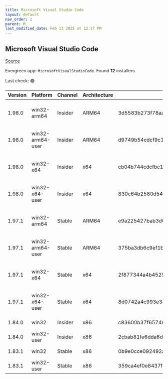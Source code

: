 ```yaml
---
title: Microsoft Visual Studio Code
layout: default
nav_order: 2
parent: M
last_modified_date: Feb 13 2025 at 12:17 PM
---
```


## Microsoft Visual Studio Code

[Source](https://code.visualstudio.com)

Evergreen app: `MicrosoftVisualStudioCode`. Found **12** installers.

Last check: 🟢

| Version | Platform         | Channel | Architecture | Sha256                                                           | URI                                                                                                                                                                                                                                                                                                            |
| ------- | ---------------- | ------- | ------------ | ---------------------------------------------------------------- | -------------------------------------------------------------------------------------------------------------------------------------------------------------------------------------------------------------------------------------------------------------------------------------------------------------- |
| 1.98.0  | win32-arm64      | Insider | ARM64        | 3d5583b273f78aac8faf272d557de1eb4b0560ecc08f2e2b21489cd7b8e22f30 | [https://vscode.download.prss.microsoft.com/dbazure/download/insider/984a65113ef245fa4a0e4184621272da0b031f5f/VSCodeSetup-arm64-1.98.0-insider.exe](https://vscode.download.prss.microsoft.com/dbazure/download/insider/984a65113ef245fa4a0e4184621272da0b031f5f/VSCodeSetup-arm64-1.98.0-insider.exe)         |
| 1.98.0  | win32-arm64-user | Insider | ARM64        | d9749b54cdcf9c1513778c6d4e09e2944550ccfff1ac4f161b02c76997d049b0 | [https://vscode.download.prss.microsoft.com/dbazure/download/insider/984a65113ef245fa4a0e4184621272da0b031f5f/VSCodeUserSetup-arm64-1.98.0-insider.exe](https://vscode.download.prss.microsoft.com/dbazure/download/insider/984a65113ef245fa4a0e4184621272da0b031f5f/VSCodeUserSetup-arm64-1.98.0-insider.exe) |
| 1.98.0  | win32-x64        | Insider | x64          | cb04b744cdcfbc182c7ca83d6ea8bb5a147bccc360baa8ec6c433c4d2db6a410 | [https://vscode.download.prss.microsoft.com/dbazure/download/insider/984a65113ef245fa4a0e4184621272da0b031f5f/VSCodeSetup-x64-1.98.0-insider.exe](https://vscode.download.prss.microsoft.com/dbazure/download/insider/984a65113ef245fa4a0e4184621272da0b031f5f/VSCodeSetup-x64-1.98.0-insider.exe)             |
| 1.98.0  | win32-x64-user   | Insider | x64          | 830c64b2580d54496faf2b7a1f9251762ea6c89ac0b8330234eeb758154c1826 | [https://vscode.download.prss.microsoft.com/dbazure/download/insider/984a65113ef245fa4a0e4184621272da0b031f5f/VSCodeUserSetup-x64-1.98.0-insider.exe](https://vscode.download.prss.microsoft.com/dbazure/download/insider/984a65113ef245fa4a0e4184621272da0b031f5f/VSCodeUserSetup-x64-1.98.0-insider.exe)     |
| 1.97.1  | win32-arm64      | Stable  | ARM64        | e9a225427bab3d05b7a8ca248fb3520c35637fad3288a3ec31e712b5ef6cb014 | [https://vscode.download.prss.microsoft.com/dbazure/download/stable/e249dada235c2083c83813bd65b7f4707fb97b76/VSCodeSetup-arm64-1.97.1.exe](https://vscode.download.prss.microsoft.com/dbazure/download/stable/e249dada235c2083c83813bd65b7f4707fb97b76/VSCodeSetup-arm64-1.97.1.exe)                           |
| 1.97.1  | win32-arm64-user | Stable  | ARM64        | 375ba3db6c9ef1b9762f43aeebb1626970db59b5b71e512fe7aec3decaba59a2 | [https://vscode.download.prss.microsoft.com/dbazure/download/stable/e249dada235c2083c83813bd65b7f4707fb97b76/VSCodeUserSetup-arm64-1.97.1.exe](https://vscode.download.prss.microsoft.com/dbazure/download/stable/e249dada235c2083c83813bd65b7f4707fb97b76/VSCodeUserSetup-arm64-1.97.1.exe)                   |
| 1.97.1  | win32-x64        | Stable  | x64          | 2f877344a4b45250c45cd31a6c702176709168463d3b4436403abfa530c04b7f | [https://vscode.download.prss.microsoft.com/dbazure/download/stable/e249dada235c2083c83813bd65b7f4707fb97b76/VSCodeSetup-x64-1.97.1.exe](https://vscode.download.prss.microsoft.com/dbazure/download/stable/e249dada235c2083c83813bd65b7f4707fb97b76/VSCodeSetup-x64-1.97.1.exe)                               |
| 1.97.1  | win32-x64-user   | Stable  | x64          | 8d0742a4c993e384fde4e802f8684ebbfdcfb13891e191e7a6da94eb1574e52e | [https://vscode.download.prss.microsoft.com/dbazure/download/stable/e249dada235c2083c83813bd65b7f4707fb97b76/VSCodeUserSetup-x64-1.97.1.exe](https://vscode.download.prss.microsoft.com/dbazure/download/stable/e249dada235c2083c83813bd65b7f4707fb97b76/VSCodeUserSetup-x64-1.97.1.exe)                       |
| 1.84.0  | win32            | Insider | x86          | c83600b37f65749ea9e16496847bbfd967dece2472cee7d8011ae719e2633c18 | [https://az764295.vo.msecnd.net/insider/0c36b92c82064882a228487040187cfc13669c0f/VSCodeSetup-ia32-1.84.0-insider.exe](https://az764295.vo.msecnd.net/insider/0c36b92c82064882a228487040187cfc13669c0f/VSCodeSetup-ia32-1.84.0-insider.exe)                                                                     |
| 1.84.0  | win32-user       | Insider | x86          | 2cbab81fe6dda6dfb07751707107db95ba7afa0a6ada65a1df78a04eef0aadf5 | [https://az764295.vo.msecnd.net/insider/0c36b92c82064882a228487040187cfc13669c0f/VSCodeUserSetup-ia32-1.84.0-insider.exe](https://az764295.vo.msecnd.net/insider/0c36b92c82064882a228487040187cfc13669c0f/VSCodeUserSetup-ia32-1.84.0-insider.exe)                                                             |
| 1.83.1  | win32            | Stable  | x86          | 0b9e0cce092492a88cdaf12048e3630290944b051f3194c5ca3d6b7012f05e7f | [https://az764295.vo.msecnd.net/stable/a6606b6ca720bca780c2d3c9d4cc3966ff2eca12/VSCodeSetup-ia32-1.83.1.exe](https://az764295.vo.msecnd.net/stable/a6606b6ca720bca780c2d3c9d4cc3966ff2eca12/VSCodeSetup-ia32-1.83.1.exe)                                                                                       |
| 1.83.1  | win32-user       | Stable  | x86          | 359ca4ef0e8437f7e5183a97a9d79834463a3df88bb10c82c48cc2bd53b8a7e5 | [https://az764295.vo.msecnd.net/stable/a6606b6ca720bca780c2d3c9d4cc3966ff2eca12/VSCodeUserSetup-ia32-1.83.1.exe](https://az764295.vo.msecnd.net/stable/a6606b6ca720bca780c2d3c9d4cc3966ff2eca12/VSCodeUserSetup-ia32-1.83.1.exe)                                                                               |
